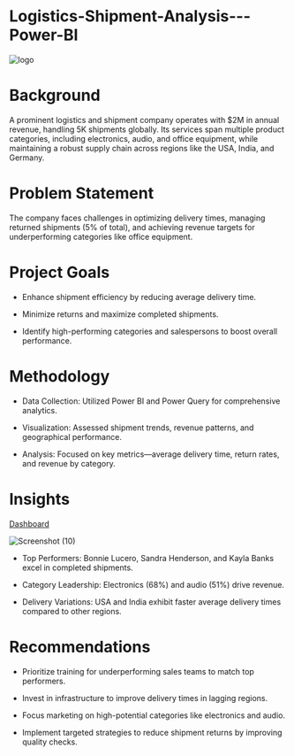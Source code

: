 # Logistics-Shipment-Analysis---Power-BI
![logo](https://github.com/user-attachments/assets/275db93b-a1fd-4fa8-9ddc-96b6d53d6568)

# Background
A prominent logistics and shipment company operates with $2M in annual revenue, handling 5K shipments globally. Its services span multiple product categories, including electronics, audio, and office equipment, while maintaining a robust supply chain across regions like the USA, India, and Germany.

# Problem Statement
The company faces challenges in optimizing delivery times, managing returned shipments (5% of total), and achieving revenue targets for underperforming categories like office equipment.

# Project Goals
- Enhance shipment efficiency by reducing average delivery time.

- Minimize returns and maximize completed shipments.

- Identify high-performing categories and salespersons to boost overall performance.

# Methodology

- Data Collection: Utilized Power BI and Power Query for comprehensive analytics.

- Visualization: Assessed shipment trends, revenue patterns, and geographical performance.

- Analysis: Focused on key metrics—average delivery time, return rates, and revenue by category.

# Insights

[Dashboard](https://drive.google.com/drive/folders/1BGtPNuU6OPSWR15VbAYeGlQazHnIAx_v)

![Screenshot (10)](https://github.com/user-attachments/assets/aaddbb46-dd91-4e07-8e74-1e0eb915a34a)

- Top Performers: Bonnie Lucero, Sandra Henderson, and Kayla Banks excel in completed shipments.

- Category Leadership: Electronics (68%) and audio (51%) drive revenue.

- Delivery Variations: USA and India exhibit faster average delivery times compared to other regions.

# Recommendations

- Prioritize training for underperforming sales teams to match top performers.

- Invest in infrastructure to improve delivery times in lagging regions.

- Focus marketing on high-potential categories like electronics and audio.

- Implement targeted strategies to reduce shipment returns by improving quality checks.
